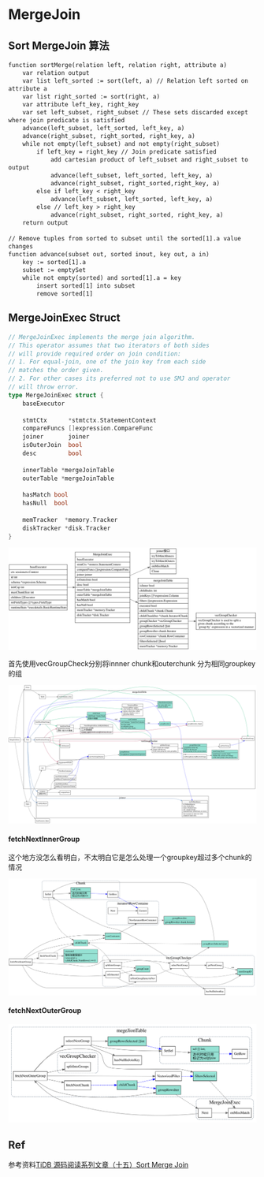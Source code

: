# MergeJoin

<!-- toc -->

## Sort MergeJoin 算法

```
function sortMerge(relation left, relation right, attribute a)
    var relation output
    var list left_sorted := sort(left, a) // Relation left sorted on attribute a
    var list right_sorted := sort(right, a)
    var attribute left_key, right_key
    var set left_subset, right_subset // These sets discarded except where join predicate is satisfied
    advance(left_subset, left_sorted, left_key, a)
    advance(right_subset, right_sorted, right_key, a)
    while not empty(left_subset) and not empty(right_subset)
        if left_key = right_key // Join predicate satisfied
            add cartesian product of left_subset and right_subset to output
            advance(left_subset, left_sorted, left_key, a)
            advance(right_subset, right_sorted,right_key, a)
        else if left_key < right_key
            advance(left_subset, left_sorted, left_key, a)
        else // left_key > right_key
            advance(right_subset, right_sorted, right_key, a)
    return output

// Remove tuples from sorted to subset until the sorted[1].a value changes
function advance(subset out, sorted inout, key out, a in)
    key := sorted[1].a
    subset := emptySet
    while not empty(sorted) and sorted[1].a = key
        insert sorted[1] into subset
        remove sorted[1] 
```


## MergeJoinExec Struct 
```go
// MergeJoinExec implements the merge join algorithm.
// This operator assumes that two iterators of both sides
// will provide required order on join condition:
// 1. For equal-join, one of the join key from each side
// matches the order given.
// 2. For other cases its preferred not to use SMJ and operator
// will throw error.
type MergeJoinExec struct {
	baseExecutor

	stmtCtx      *stmtctx.StatementContext
	compareFuncs []expression.CompareFunc
	joiner       joiner
	isOuterJoin  bool
	desc         bool

	innerTable *mergeJoinTable
	outerTable *mergeJoinTable

	hasMatch bool
	hasNull  bool

	memTracker  *memory.Tracker
	diskTracker *disk.Tracker
}
```

![](./dot/merge-join-struct.svg)


首先使用vecGroupCheck分别将innner chunk和outerchunk 分为相同groupkey的组

![merge join exec](./dot/merge-join.svg)

#### fetchNextInnerGroup

这个地方没怎么看明白，不太明白它是怎么处理一个groupkey超过多个chunk的情况

![](./dot/mergeJoinTable_fetchNextInnerGroup.svg)

#### fetchNextOuterGroup

![](./dot/mergeJoinTable_fetchNextOuterGroup.svg)

## Ref
参考资料[TiDB 源码阅读系列文章（十五）Sort Merge Join](https://pingcap.com/blog-cn/tidb-source-code-reading-15/)
